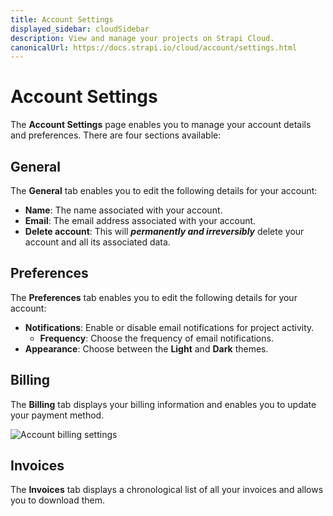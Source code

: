 ```yaml
---
title: Account Settings
displayed_sidebar: cloudSidebar
description: View and manage your projects on Strapi Cloud.
canonicalUrl: https://docs.strapi.io/cloud/account/settings.html
---
```


# Account Settings

The **Account Settings** page enables you to manage your account details and preferences. There are four sections available: 

## General

The **General** tab enables you to edit the following details for your account:

* **Name**: The name associated with your account.
* **Email**: The email address associated with your account.
* **Delete account**: This will ***permanently and irreversibly*** delete your account and all its associated data.

## Preferences

The **Preferences** tab enables you to edit the following details for your account:

* **Notifications**: Enable or disable email notifications for project activity.
    * **Frequency**: Choose the frequency of email notifications.
* **Appearance**: Choose between the **Light** and **Dark** themes.

## Billing

The **Billing** tab displays your billing information and enables you to update your payment method.

![Account billing settings](/img/assets/cloud/account-billing.png)

## Invoices

The **Invoices** tab displays a chronological list of all your invoices and allows you to download them.